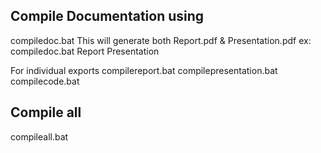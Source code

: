 ## Compile Documentation using

compiledoc.bat <OutputReportname> <OutputPresentationname>
This will generate both Report.pdf & Presentation.pdf
ex: compiledoc.bat Report Presentation

For individual exports
compilereport.bat
compilepresentation.bat
compilecode.bat

## Compile all

compileall.bat

<!-- This will compile code->docu->presen -->
